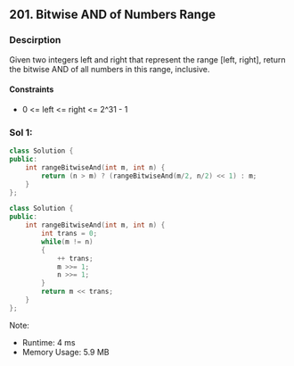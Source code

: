 ## 201. Bitwise AND of Numbers Range

### Descirption 
Given two integers left and right that represent the range [left, right], return the bitwise AND of all numbers in this range, inclusive.

#### Constraints
- 0 <= left <= right <= 2^31 - 1

### Sol 1: 
```C++
class Solution {
public:
    int rangeBitwiseAnd(int m, int n) {
        return (n > m) ? (rangeBitwiseAnd(m/2, n/2) << 1) : m;
    }
};

class Solution {
public:
    int rangeBitwiseAnd(int m, int n) {
        int trans = 0;
        while(m != n) 
        {
            ++ trans;
            m >>= 1;
            n >>= 1;
        }
        return m << trans;
    }
};
```
Note:
- Runtime: 4 ms
- Memory Usage: 5.9 MB
